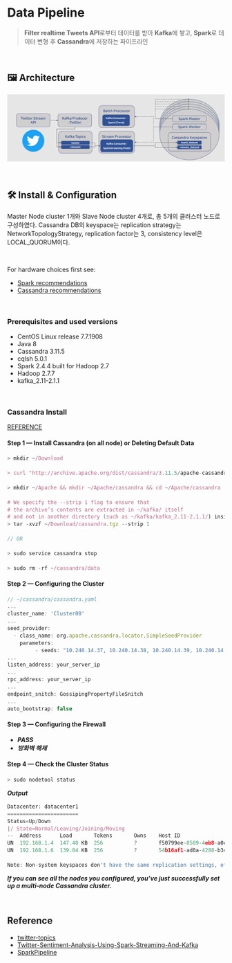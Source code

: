 # Data Pipeline
> **Filter realtime Tweets API**로부터 데이터를 받아 **Kafka**에 쌓고, 
> **Spark**로 데이터 변형 후 **Cassandra**에 저장하는 파이프라인

&nbsp;

## 🖼 Architecture
![architecture](./img/architecture.png)

&nbsp;

## 🛠 Install & Configuration
Master Node cluster 1개와 Slave Node cluster 4개로, 총 5개의 클러스터 노드로 구성하였다. Cassandra DB의 keyspace는 replication strategy는 NetworkTopologyStrategy, replication factor는 3, consistency level은 LOCAL_QUORUM이다.

&nbsp;

For hardware choices first see:
- [Spark recommendations](https://spark.apache.org/docs/0.9.0/hardware-provisioning.html)
- [Cassandra recommendations](http://cassandra.apache.org/doc/latest/operating/hardware.html)

&nbsp;

### Prerequisites and used versions
- CentOS Linux release 7.7.1908
- Java 8
- Cassandra 3.11.5
- cqlsh 5.0.1
- Spark 2.4.4 built for Hadoop 2.7
- Hadoop 2.7.7
- kafka_2.11-2.1.1

&nbsp;

### Cassandra Install
[REFERENCE](https://www.digitalocean.com/community/tutorials/how-to-run-a-multi-node-cluster-database-with-cassandra-on-ubuntu-14-04)
#### **Step 1 — Install Cassandra (on all node) or Deleting Default Data**
```javascript
> mkdir ~/Download

> curl "http://archive.apache.org/dist/cassandra/3.11.5/apache-cassandra-3.11.5-bin.tar.gz" -o ~/Downloads/cassandra.tgz

> mkdir ~/Apache && mkdir ~/Apache/cassandra && cd ~/Apache/cassandra

# We specify the --strip 1 flag to ensure that 
# the archive’s contents are extracted in ~/kafka/ itself 
# and not in another directory (such as ~/kafka/kafka_2.11-2.1.1/) inside of it.
> tar -xvzf ~/Download/cassandra.tgz --strip 1

// OR

> sudo service cassandra stop

> sudo rm -rf ~/cassandra/data
```
#### Step 2 — Configuring the Cluster
```javascript
// ~/cassandra/cassandra.yaml
...
cluster_name: 'Cluster00'
...
seed_provider:
  - class_name: org.apache.cassandra.locator.SimpleSeedProvider
    parameters:
         - seeds: "10.240.14.37, 10.240.14.38, 10.240.14.39, 10.240.14.40, 10.240.14.41"
...
listen_address: your_server_ip
...
rpc_address: your_server_ip
...
endpoint_snitch: GossipingPropertyFileSnitch
...
auto_bootstrap: false
```

#### Step 3 — Configuring the Firewall
- ***PASS***
- ***방화벽 해제***

#### Step 4 — Check the Cluster Status
```javascript
> sudo nodetool status
```
***Output***
```javascript
Datacenter: datacenter1
=======================
Status=Up/Down
|/ State=Normal/Leaving/Joining/Moving
--  Address      Load       Tokens       Owns    Host ID                               Rack
UN  192.168.1.4  147.48 KB  256          ?       f50799ee-8589-4eb8-a0c8-241cd254e424  rack1
UN  192.168.1.6  139.04 KB  256          ?       54b16af1-ad0a-4288-b34e-cacab39caeec  rack1

Note: Non-system keyspaces don't have the same replication settings, effective ownership information is meaningless
```
***If you can see all the nodes you configured, you’ve just successfully set up a multi-node Cassandra cluster.***

&nbsp;

## Reference
- [twitter-topics](https://github.com/adrianva/twitter-topics)
- [Twitter-Sentiment-Analysis-Using-Spark-Streaming-And-Kafka](https://github.com/sridharswamy/Twitter-Sentiment-Analysis-Using-Spark-Streaming-And-Kafka)
- [SparkPipeline](https://github.com/mavoll/SparkPipeline)
